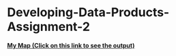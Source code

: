 # Developing-Data-Products-Assignment-2

**<a href ='https://stevenZ315.github.io/Data-Science-Coursera/Developing-Data-Products/map.html'> My Map (Click on this link to see the output)</a>**
